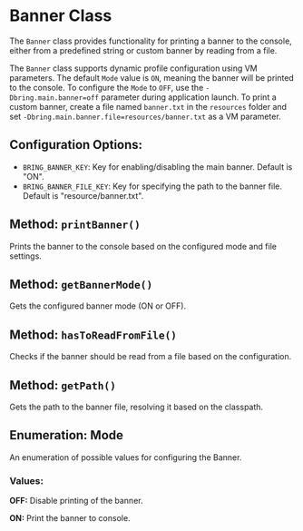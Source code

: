 # Banner Class

The `Banner` class provides functionality for printing a banner to the console, either from a predefined string or custom banner by reading from a file.

The `Banner` class supports dynamic profile configuration using VM parameters. 
The default `Mode` value is `ON`, meaning the banner will be printed to the console. To configure the `Mode` to `OFF`, use the `-Dbring.main.banner=off` parameter during application launch. 
To print a custom banner, create a file named `banner.txt` in the `resources` folder and set `-Dbring.main.banner.file=resources/banner.txt` as a VM parameter.


## Configuration Options:

- `BRING_BANNER_KEY`: Key for enabling/disabling the main banner. Default is "ON".
- `BRING_BANNER_FILE_KEY`: Key for specifying the path to the banner file. Default is "resource/banner.txt".

## Method: `printBanner()`

Prints the banner to the console based on the configured mode and file settings.

## Method: `getBannerMode()`

Gets the configured banner mode (ON or OFF).

## Method: `hasToReadFromFile()`

Checks if the banner should be read from a file based on the configuration.

## Method: `getPath()`

Gets the path to the banner file, resolving it based on the classpath.

## Enumeration: Mode
An enumeration of possible values for configuring the Banner.

### Values:

**OFF:**
Disable printing of the banner.

**ON:**
Print the banner to console.